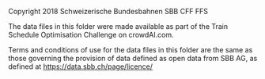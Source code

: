 Copyright 2018 Schweizerische Bundesbahnen SBB CFF FFS

The data files in this folder were made available as part of the Train Schedule Optimisation Challenge on crowdAI.com.

Terms and conditions of use for the data files in this folder are the same as those governing the provision of data defined as open data from SBB AG, as defined at https://data.sbb.ch/page/licence/